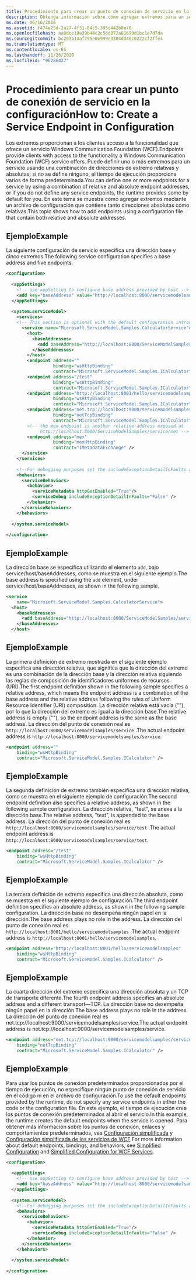 ```yaml
---
title: Procedimiento para crear un punto de conexión de servicio en la configuración
description: Obtenga información sobre cómo agregar extremos para un servicio WCF mediante un archivo de configuración que contenga direcciones absolutas y relativas.
ms.date: 06/16/2016
ms.assetid: f474e25d-2a27-4f31-84c5-395c442b8e70
ms.openlocfilehash: aa8dce18a39b44c2c56d072a81699d1bc1e7d7da
ms.sourcegitcommit: bc293b14af795e0e999e3304dd40c0222cf2ffe4
ms.translationtype: MT
ms.contentlocale: es-ES
ms.lasthandoff: 11/26/2020
ms.locfileid: "96286427"
---
```

# <a name="how-to-create-a-service-endpoint-in-configuration"></a><span data-ttu-id="15540-103">Procedimiento para crear un punto de conexión de servicio en la configuración</span><span class="sxs-lookup"><span data-stu-id="15540-103">How to: Create a Service Endpoint in Configuration</span></span>

<span data-ttu-id="15540-104">Los extremos proporcionan a los clientes acceso a la funcionalidad que ofrece un servicio Windows Communication Foundation (WCF).</span><span class="sxs-lookup"><span data-stu-id="15540-104">Endpoints provide clients with access to the functionality a Windows Communication Foundation (WCF) service offers.</span></span> <span data-ttu-id="15540-105">Puede definir uno o más extremos para un servicio usando una combinación de direcciones de extremo relativas y absolutas; si no se define ninguno, el tiempo de ejecución proporciona varios de forma predeterminada.</span><span class="sxs-lookup"><span data-stu-id="15540-105">You can define one or more endpoints for a service by using a combination of relative and absolute endpoint addresses, or if you do not define any service endpoints, the runtime provides some by default for you.</span></span> <span data-ttu-id="15540-106">En este tema se muestra cómo agregar extremos mediante un archivo de configuración que contiene tanto direcciones absolutas como relativas.</span><span class="sxs-lookup"><span data-stu-id="15540-106">This topic shows how to add endpoints using a configuration file that contain both relative and absolute addresses.</span></span>  
  
## <a name="example"></a><span data-ttu-id="15540-107">Ejemplo</span><span class="sxs-lookup"><span data-stu-id="15540-107">Example</span></span>  

 <span data-ttu-id="15540-108">La siguiente configuración de servicio especifica una dirección base y cinco extremos.</span><span class="sxs-lookup"><span data-stu-id="15540-108">The following service configuration specifies a base address and five endpoints.</span></span>  
  
```xml  
<configuration>  
  
  <appSettings>  
    <!-- use appSetting to configure base address provided by host -->  
    <add key="baseAddress" value="http://localhost:8000/servicemodelsamples/service" />  
  </appSettings>  
  
  <system.serviceModel>  
    <services>  
    <!-- This section is optional with the default configuration introduced in .NET Framework 4. -->  
      <service name="Microsoft.ServiceModel.Samples.CalculatorService">  
        <host>  
          <baseAddresses>  
            <add baseAddress="http://localhost:8000/ServiceModelSamples/service"/>  
          </baseAddresses>  
        </host>  
        <endpoint address=""  
                  binding="wsHttpBinding"  
                  contract="Microsoft.ServiceModel.Samples.ICalculator" />  
        <endpoint address="/test"  
                  binding="wsHttpBinding"  
                  contract="Microsoft.ServiceModel.Samples.ICalculator" />  
        <endpoint address="http://localhost:8001/hello/servicemodelsamples"  
                  binding="wsHttpBinding"  
                  contract="Microsoft.ServiceModel.Samples.ICalculator" />  
        <endpoint address="net.tcp://localhost:9000/servicemodelsamples/service"  
                  binding="netTcpBinding"  
                  contract="Microsoft.ServiceModel.Samples.ICalculator" />  
        <!-- the mex endpoint is another relative address exposed at   
             http://localhost:8000/ServiceModelSamples/service/mex -->  
        <endpoint address="mex"  
                  binding="mexHttpBinding"  
                  contract="IMetadataExchange" />  
      </service>  
    </services>  
  
    <!--For debugging purposes set the includeExceptionDetailInFaults attribute to true-->  
    <behaviors>  
      <serviceBehaviors>  
        <behavior>  
          <serviceMetadata httpGetEnabled="True"/>  
          <serviceDebug includeExceptionDetailInFaults="False" />  
        </behavior>  
      </serviceBehaviors>  
    </behaviors>  
  
  </system.serviceModel>  
  
</configuration>  
```  
  
## <a name="example"></a><span data-ttu-id="15540-109">Ejemplo</span><span class="sxs-lookup"><span data-stu-id="15540-109">Example</span></span>  

 <span data-ttu-id="15540-110">La dirección base se especifica utilizando el elemento `add`, bajo service/host/baseAddresses, como se muestra en el siguiente ejemplo.</span><span class="sxs-lookup"><span data-stu-id="15540-110">The base address is specified using the `add` element, under service/host/baseAddresses, as shown in the following sample.</span></span>  
  
```xml  
<service
    name="Microsoft.ServiceModel.Samples.CalculatorService">  
  <host>  
    <baseAddresses>  
      <add baseAddress="http://localhost:8000/ServiceModelSamples/service"/>  
    </baseAddresses>  
  </host>  
```  
  
## <a name="example"></a><span data-ttu-id="15540-111">Ejemplo</span><span class="sxs-lookup"><span data-stu-id="15540-111">Example</span></span>  

 <span data-ttu-id="15540-112">La primera definición de extremo mostrada en el siguiente ejemplo especifica una dirección relativa, que significa que la dirección del extremo es una combinación de la dirección base y la dirección relativa siguiendo las reglas de composición de identificadores uniformes de recursos (URI).</span><span class="sxs-lookup"><span data-stu-id="15540-112">The first endpoint definition shown in the following sample specifies a relative address, which means the endpoint address is a combination of the base address and the relative address following the rules of Uniform Resource Identifier (URI) composition.</span></span> <span data-ttu-id="15540-113">La dirección relativa está vacía (""), por lo que la dirección del extremo es igual a la dirección base.</span><span class="sxs-lookup"><span data-stu-id="15540-113">The relative address is empty (""), so the endpoint address is the same as the base address.</span></span> <span data-ttu-id="15540-114">La dirección del punto de conexión real es `http://localhost:8000/servicemodelsamples/service` .</span><span class="sxs-lookup"><span data-stu-id="15540-114">The actual endpoint address is `http://localhost:8000/servicemodelsamples/service`.</span></span>  
  
```xml  
<endpoint address=""
    binding="wsHttpBinding"  
    contract="Microsoft.ServiceModel.Samples.ICalculator" />  
```  
  
## <a name="example"></a><span data-ttu-id="15540-115">Ejemplo</span><span class="sxs-lookup"><span data-stu-id="15540-115">Example</span></span>  

 <span data-ttu-id="15540-116">La segunda definición de extremo también especifica una dirección relativa, como se muestra en el siguiente ejemplo de configuración.</span><span class="sxs-lookup"><span data-stu-id="15540-116">The second endpoint definition also specifies a relative address, as shown in the following sample configuration.</span></span> <span data-ttu-id="15540-117">La dirección relativa, "test", se anexa a la dirección base.</span><span class="sxs-lookup"><span data-stu-id="15540-117">The relative address, "test", is appended to the base address.</span></span> <span data-ttu-id="15540-118">La dirección del punto de conexión real es `http://localhost:8000/servicemodelsamples/service/test` .</span><span class="sxs-lookup"><span data-stu-id="15540-118">The actual endpoint address is `http://localhost:8000/servicemodelsamples/service/test`.</span></span>  
  
```xml  
<endpoint address="/test"  
    binding="wsHttpBinding"  
    contract="Microsoft.ServiceModel.Samples.ICalculator" />  
```  
  
## <a name="example"></a><span data-ttu-id="15540-119">Ejemplo</span><span class="sxs-lookup"><span data-stu-id="15540-119">Example</span></span>  

 <span data-ttu-id="15540-120">La tercera definición de extremo especifica una dirección absoluta, como se muestra en el siguiente ejemplo de configuración.</span><span class="sxs-lookup"><span data-stu-id="15540-120">The third endpoint definition specifies an absolute address, as shown in the following sample configuration.</span></span> <span data-ttu-id="15540-121">La dirección base no desempeña ningún papel en la dirección.</span><span class="sxs-lookup"><span data-stu-id="15540-121">The base address plays no role in the address.</span></span> <span data-ttu-id="15540-122">La dirección del punto de conexión real es `http://localhost:8001/hello/servicemodelsamples` .</span><span class="sxs-lookup"><span data-stu-id="15540-122">The actual endpoint address is `http://localhost:8001/hello/servicemodelsamples`.</span></span>  
  
```xml  
<endpoint address="http://localhost:8001/hello/servicemodelsamples"  
    binding="wsHttpBinding"  
    contract="Microsoft.ServiceModel.Samples.ICalculator" />  
```  
  
## <a name="example"></a><span data-ttu-id="15540-123">Ejemplo</span><span class="sxs-lookup"><span data-stu-id="15540-123">Example</span></span>  

 <span data-ttu-id="15540-124">La cuarta dirección del extremo especifica una dirección absoluta y un TCP de transporte diferente.</span><span class="sxs-lookup"><span data-stu-id="15540-124">The fourth endpoint address specifies an absolute address and a different transport—TCP.</span></span> <span data-ttu-id="15540-125">La dirección base no desempeña ningún papel en la dirección.</span><span class="sxs-lookup"><span data-stu-id="15540-125">The base address plays no role in the address.</span></span> <span data-ttu-id="15540-126">La dirección del punto de conexión real es net.tcp://localhost:9000/servicemodelsamples/service.</span><span class="sxs-lookup"><span data-stu-id="15540-126">The actual endpoint address is net.tcp://localhost:9000/servicemodelsamples/service.</span></span>  
  
```xml  
<endpoint address="net.tcp://localhost:9000/servicemodelsamples/service"  
    binding="netTcpBinding"  
    contract="Microsoft.ServiceModel.Samples.ICalculator" />  
```  
  
## <a name="example"></a><span data-ttu-id="15540-127">Ejemplo</span><span class="sxs-lookup"><span data-stu-id="15540-127">Example</span></span>  

 <span data-ttu-id="15540-128">Para usar los puntos de conexión predeterminados proporcionados por el tiempo de ejecución, no especifique ningún punto de conexión de servicio en el código ni en el archivo de configuración.</span><span class="sxs-lookup"><span data-stu-id="15540-128">To use the default endpoints provided by the runtime, do not specify any service endpoints in either the code or the configuration file.</span></span> <span data-ttu-id="15540-129">En este ejemplo, el tiempo de ejecución crea los puntos de conexión predeterminados al abrir el servicio.</span><span class="sxs-lookup"><span data-stu-id="15540-129">In this example, the runtime creates the default endpoints when the service is opened.</span></span> <span data-ttu-id="15540-130">Para obtener más información sobre los puntos de conexión, enlaces y comportamientos predeterminados, vea [Configuración simplificada](../simplified-configuration.md) y [Configuración simplificada de los servicios de WCF](../samples/simplified-configuration-for-wcf-services.md).</span><span class="sxs-lookup"><span data-stu-id="15540-130">For more information about default endpoints, bindings, and behaviors, see [Simplified Configuration](../simplified-configuration.md) and [Simplified Configuration for WCF Services](../samples/simplified-configuration-for-wcf-services.md).</span></span>  
  
```xml  
<configuration>  
  
  <appSettings>  
    <!-- use appSetting to configure base address provided by host -->  
    <add key="baseAddress" value="http://localhost:8000/servicemodelsamples/service" />  
  </appSettings>  
  
  <system.serviceModel>  
    <!--For debugging purposes set the includeExceptionDetailInFaults attribute to true-->  
    <behaviors>  
      <serviceBehaviors>  
        <behavior>  
          <serviceMetadata httpGetEnabled="True"/>  
          <serviceDebug includeExceptionDetailInFaults="False" />  
        </behavior>  
      </serviceBehaviors>  
    </behaviors>  
  
  </system.serviceModel>  
  
</configuration>  
```
